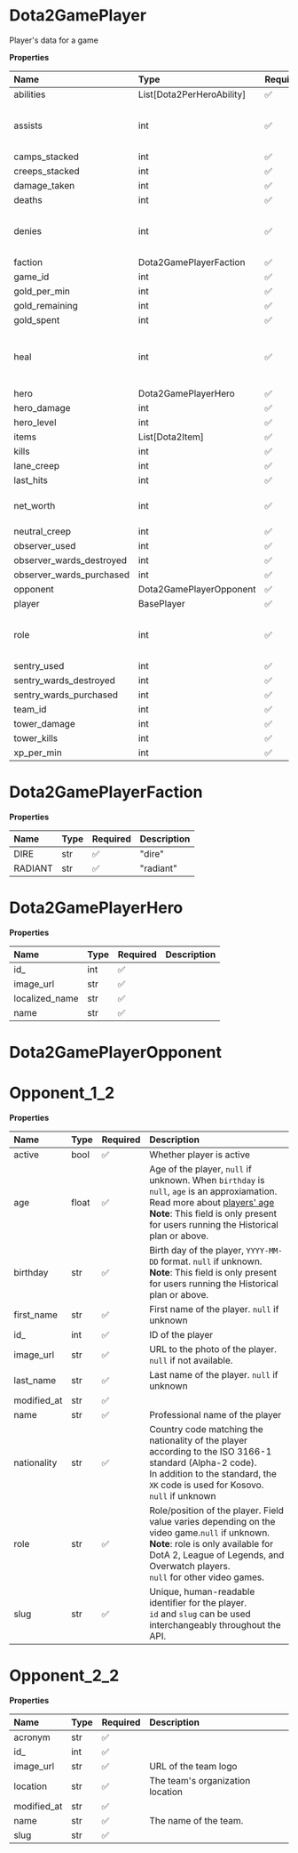 # Dota2GamePlayer

Player's data for a game

**Properties**

| Name                     | Type                      | Required | Description                             |
| :----------------------- | :------------------------ | :------- | :-------------------------------------- |
| abilities                | List[Dota2PerHeroAbility] | ✅       |                                         |
| assists                  | int                       | ✅       | Player's number of assists for a game   |
| camps_stacked            | int                       | ✅       |                                         |
| creeps_stacked           | int                       | ✅       |                                         |
| damage_taken             | int                       | ✅       |                                         |
| deaths                   | int                       | ✅       |                                         |
| denies                   | int                       | ✅       | Number of denies performed by a player  |
| faction                  | Dota2GamePlayerFaction    | ✅       |                                         |
| game_id                  | int                       | ✅       |                                         |
| gold_per_min             | int                       | ✅       |                                         |
| gold_remaining           | int                       | ✅       |                                         |
| gold_spent               | int                       | ✅       |                                         |
| heal                     | int                       | ✅       | Healing (in HP) performed by the player |
| hero                     | Dota2GamePlayerHero       | ✅       |                                         |
| hero_damage              | int                       | ✅       |                                         |
| hero_level               | int                       | ✅       |                                         |
| items                    | List[Dota2Item]           | ✅       |                                         |
| kills                    | int                       | ✅       |                                         |
| lane_creep               | int                       | ✅       |                                         |
| last_hits                | int                       | ✅       |                                         |
| net_worth                | int                       | ✅       | Net worth of the player                 |
| neutral_creep            | int                       | ✅       |                                         |
| observer_used            | int                       | ✅       |                                         |
| observer_wards_destroyed | int                       | ✅       |                                         |
| observer_wards_purchased | int                       | ✅       |                                         |
| opponent                 | Dota2GamePlayerOpponent   | ✅       |                                         |
| player                   | BasePlayer                | ✅       |                                         |
| role                     | int                       | ✅       | Position of the player (1, 2, 3, 4, 5)  |
| sentry_used              | int                       | ✅       |                                         |
| sentry_wards_destroyed   | int                       | ✅       |                                         |
| sentry_wards_purchased   | int                       | ✅       |                                         |
| team_id                  | int                       | ✅       |                                         |
| tower_damage             | int                       | ✅       |                                         |
| tower_kills              | int                       | ✅       |                                         |
| xp_per_min               | int                       | ✅       |                                         |

# Dota2GamePlayerFaction

**Properties**

| Name    | Type | Required | Description |
| :------ | :--- | :------- | :---------- |
| DIRE    | str  | ✅       | "dire"      |
| RADIANT | str  | ✅       | "radiant"   |

# Dota2GamePlayerHero

**Properties**

| Name           | Type | Required | Description |
| :------------- | :--- | :------- | :---------- |
| id\_           | int  | ✅       |             |
| image_url      | str  | ✅       |             |
| localized_name | str  | ✅       |             |
| name           | str  | ✅       |             |

# Dota2GamePlayerOpponent

# Opponent_1_2

**Properties**

| Name        | Type  | Required | Description                                                                                                                                                                                                                                    |
| :---------- | :---- | :------- | :--------------------------------------------------------------------------------------------------------------------------------------------------------------------------------------------------------------------------------------------- |
| active      | bool  | ✅       | Whether player is active                                                                                                                                                                                                                       |
| age         | float | ✅       | Age of the player, `null` if unknown. When `birthday` is `null`, `age` is an approxiamation. Read more about [players' age](/docs/about-players-age) <br/>**Note**: This field is only present for users running the Historical plan or above. |
| birthday    | str   | ✅       | Birth day of the player, `YYYY-MM-DD` format. `null` if unknown. <br/>**Note**: This field is only present for users running the Historical plan or above.                                                                                     |
| first_name  | str   | ✅       | First name of the player. `null` if unknown                                                                                                                                                                                                    |
| id\_        | int   | ✅       | ID of the player                                                                                                                                                                                                                               |
| image_url   | str   | ✅       | URL to the photo of the player. `null` if not available.                                                                                                                                                                                       |
| last_name   | str   | ✅       | Last name of the player. `null` if unknown                                                                                                                                                                                                     |
| modified_at | str   | ✅       |                                                                                                                                                                                                                                                |
| name        | str   | ✅       | Professional name of the player                                                                                                                                                                                                                |
| nationality | str   | ✅       | Country code matching the nationality of the player according to the ISO 3166-1 standard (Alpha-2 code). <br/>In addition to the standard, the `XK` code is used for Kosovo. <br/>`null` if unknown                                            |
| role        | str   | ✅       | Role/position of the player. Field value varies depending on the video game.`null` if unknown. <br/>**Note**: role is only available for DotA 2, League of Legends, and Overwatch players. <br/>`null` for other video games.                  |
| slug        | str   | ✅       | Unique, human-readable identifier for the player. <br/>`id` and `slug` can be used interchangeably throughout the API.                                                                                                                         |

# Opponent_2_2

**Properties**

| Name        | Type | Required | Description                      |
| :---------- | :--- | :------- | :------------------------------- |
| acronym     | str  | ✅       |                                  |
| id\_        | int  | ✅       |                                  |
| image_url   | str  | ✅       | URL of the team logo             |
| location    | str  | ✅       | The team's organization location |
| modified_at | str  | ✅       |                                  |
| name        | str  | ✅       | The name of the team.            |
| slug        | str  | ✅       |                                  |

<!-- This file was generated by liblab | https://liblab.com/ -->
